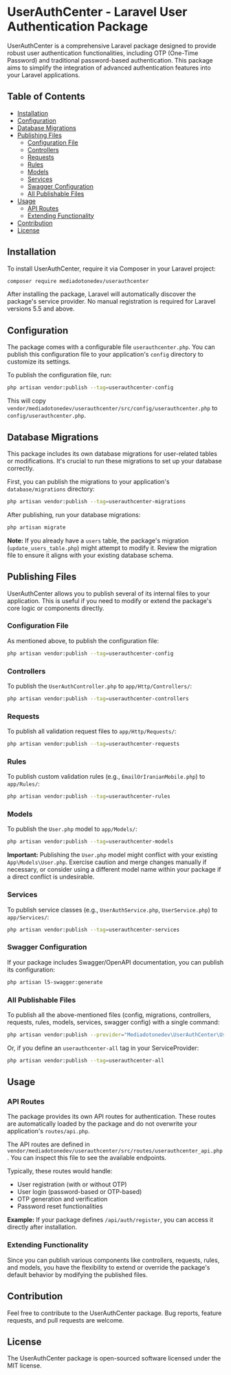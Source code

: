 
# UserAuthCenter - Laravel User Authentication Package

UserAuthCenter is a comprehensive Laravel package designed to provide robust user authentication functionalities, including OTP (One-Time Password) and traditional password-based authentication. This package aims to simplify the integration of advanced authentication features into your Laravel applications.

## Table of Contents

-   [Installation](#installation)
-   [Configuration](#configuration)
-   [Database Migrations](#database-migrations)
-   [Publishing Files](#publishing-files)
    -   [Configuration File](#configuration-file)
    -   [Controllers](#controllers)
    -   [Requests](#requests)
    -   [Rules](#rules)
    -   [Models](#models)
    -   [Services](#services)
    -   [Swagger Configuration](#swagger-configuration)
    -   [All Publishable Files](#all-publishable-files)
-   [Usage](#usage)
    -   [API Routes](#api-routes)
    -   [Extending Functionality](#extending-functionality)
-   [Contribution](#contribution)
-   [License](#license)

## Installation

To install UserAuthCenter, require it via Composer in your Laravel project:

```bash
composer require mediadotonedev/userauthcenter
```

After installing the package, Laravel will automatically discover the package's service provider. No manual registration is required for Laravel versions 5.5 and above.

## Configuration

The package comes with a configurable file `userauthcenter.php`. You can publish this configuration file to your application's `config` directory to customize its settings.

To publish the configuration file, run:

```bash
php artisan vendor:publish --tag=userauthcenter-config
```

This will copy `vendor/mediadotonedev/userauthcenter/src/config/userauthcenter.php` to `config/userauthcenter.php`.

## Database Migrations

This package includes its own database migrations for user-related tables or modifications. It's crucial to run these migrations to set up your database correctly.

First, you can publish the migrations to your application's `database/migrations` directory:

```bash
php artisan vendor:publish --tag=userauthcenter-migrations
```

After publishing, run your database migrations:

```bash
php artisan migrate
```

**Note:** If you already have a `users` table, the package's migration (`update_users_table.php`) might attempt to modify it. Review the migration file to ensure it aligns with your existing database schema.

## Publishing Files

UserAuthCenter allows you to publish several of its internal files to your application. This is useful if you need to modify or extend the package's core logic or components directly.

### Configuration File

As mentioned above, to publish the configuration file:

```bash
php artisan vendor:publish --tag=userauthcenter-config
```

### Controllers

To publish the `UserAuthController.php` to `app/Http/Controllers/`:

```bash
php artisan vendor:publish --tag=userauthcenter-controllers
```

### Requests

To publish all validation request files to `app/Http/Requests/`:

```bash
php artisan vendor:publish --tag=userauthcenter-requests
```

### Rules

To publish custom validation rules (e.g., `EmailOrIranianMobile.php`) to `app/Rules/`:

```bash
php artisan vendor:publish --tag=userauthcenter-rules
```

### Models

To publish the `User.php` model to `app/Models/`:

```bash
php artisan vendor:publish --tag=userauthcenter-models
```

**Important:** Publishing the `User.php` model might conflict with your existing `App\Models\User.php`. Exercise caution and merge changes manually if necessary, or consider using a different model name within your package if a direct conflict is undesirable.

### Services

To publish service classes (e.g., `UserAuthService.php`, `UserService.php`) to `app/Services/`:

```bash
php artisan vendor:publish --tag=userauthcenter-services
```

### Swagger Configuration

If your package includes Swagger/OpenAPI documentation, you can publish its configuration:

```bash
php artisan l5-swagger:generate
```

### All Publishable Files

To publish all the above-mentioned files (config, migrations, controllers, requests, rules, models, services, swagger config) with a single command:

```bash
php artisan vendor:publish --provider="Mediadotonedev\UserAuthCenter\UserauthcenterServiceProvider"
```

Or, if you define an `userauthcenter-all` tag in your ServiceProvider:

```bash
php artisan vendor:publish --tag=userauthcenter-all
```

## Usage

### API Routes

The package provides its own API routes for authentication. These routes are automatically loaded by the package and do not overwrite your application's `routes/api.php`.

The API routes are defined in `vendor/mediadotonedev/userauthcenter/src/routes/userauthcenter_api.php`. You can inspect this file to see the available endpoints.

Typically, these routes would handle:

- User registration (with or without OTP)
- User login (password-based or OTP-based)
- OTP generation and verification
- Password reset functionalities

**Example:** If your package defines `/api/auth/register`, you can access it directly after installation.

### Extending Functionality

Since you can publish various components like controllers, requests, rules, and models, you have the flexibility to extend or override the package's default behavior by modifying the published files.

## Contribution

Feel free to contribute to the UserAuthCenter package. Bug reports, feature requests, and pull requests are welcome.

## License

The UserAuthCenter package is open-sourced software licensed under the MIT license.
